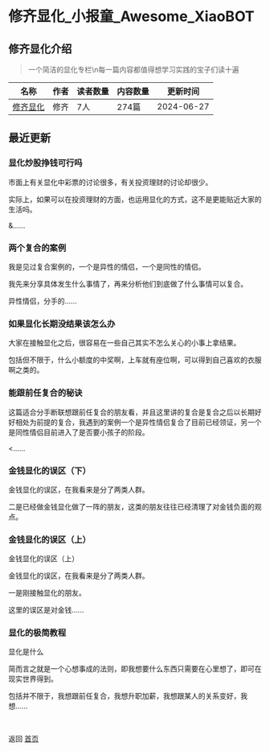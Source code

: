 # 修齐显化_小报童_Awesome_XiaoBOT

## 修齐显化介绍
> 一个简洁的显化专栏\n每一篇内容都值得想学习实践的宝子们读十遍  
  


|名称|作者|读者数量|内容数量|更新时间|
|---|---|---|---|---|
|[修齐显化](https://xiaobot.net/p/xiuqi?refer=0b133df9-27dc-423b-8101-639049001c13)|修齐|7人|274篇|2024-06-27|

## 最近更新
### 显化炒股挣钱可行吗

市面上有关显化中彩票的讨论很多，有关投资理财的讨论却很少。



实际上，如果可以在投资理财的方面，也运用显化的方式，这不是更能贴近大家的生活吗。

&......

### 两个复合的案例

我是见过复合案例的，一个是异性的情侣，一个是同性的情侣。

我先来分享具体发生什么事情了，再来分析他们到底做了什么事情可以复合。



异性情侣，分手的......

### 如果显化长期没结果该怎么办

大家在接触显化之后，很容易在一些自己其实不怎么关心的小事上拿结果。

包括但不限于，什么小额度的中奖啊，上车就有座位啊，可以得到自己喜欢的衣服啊之类的。



### 能跟前任复合的秘诀

这篇适合分手断联想跟前任复合的朋友看，并且这里讲的复合是复合之后以长期好好相处为前提的复合，我遇到的案例一个是异性情侣复合了目前已经领证，另一个是同性情侣目前进入了是否要小孩子的阶段。

<......

### 金钱显化的误区（下）

金钱显化的误区，在我看来是分了两类人群。



二是已经做金钱显化做了一阵的朋友，这类的朋友往往已经清理了对金钱负面的观点。



### 金钱显化的误区（上）

金钱显化的误区（上）



金钱显化的误区，在我看来是分了两类人群。



一是刚接触显化的朋友。

这里的误区是对金钱......

### 显化的极简教程

显化是什么

简而言之就是一个心想事成的法则，即我想要什么东西只需要在心里想了，即可在现实世界得到。

包括并不限于，我想跟前任复合，我想升职加薪，我想跟某人的关系变好，我想......


<a href="https://github.com/Reno9527/awesome-xiaobot" style="color: white; text-decoration: none;">awesome-xiaobot</a>

返回 [首页](../README.md)
